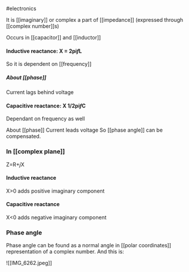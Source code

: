 #electronics 

It is [[imaginary]]  or complex a part of [[impedance]]
(expressed through [[complex number]]s)

Occurs in [[capacitor]] and [[inductor]]

#### Inductive reactance: X = 2pi*f*L
So it is dependent on [[frequency]] 

##### About [[phase]]
Current lags behind voltage

#### Capacitive reactance: X 1/2pi*f*C
Dependant on frequency as well 

About [[phase]]
Current leads voltage So [[phase angle]] can be compensated. 


### In [[complex plane]]

Z=R+*j*X

#### Inductive reactance 
X>0 adds positive imaginary component 

#### Capacitive reactance 
X<0 adds negative imaginary component 


### Phase angle

Phase angle can be found as a normal angle in [[polar coordinates]] representation of a complex number. And this is: 

![[IMG_6262.jpeg]]



